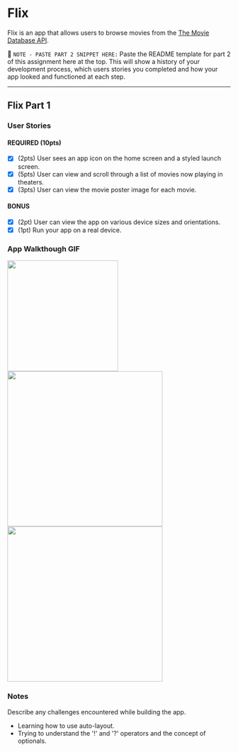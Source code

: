 # Flix

Flix is an app that allows users to browse movies from the [The Movie Database API](http://docs.themoviedb.apiary.io/#).

📝 `NOTE - PASTE PART 2 SNIPPET HERE:` Paste the README template for part 2 of this assignment here at the top. This will show a history of your development process, which users stories you completed and how your app looked and functioned at each step.

---

## Flix Part 1

### User Stories
#### REQUIRED (10pts)
- [x] (2pts) User sees an app icon on the home screen and a styled launch screen.
- [x] (5pts) User can view and scroll through a list of movies now playing in theaters.
- [x] (3pts) User can view the movie poster image for each movie.

#### BONUS
- [x] (2pt) User can view the app on various device sizes and orientations.
- [x] (1pt) Run your app on a real device.

### App Walkthough GIF
<img src="http://g.recordit.co/0xhXrrSVQV.gif" width=250><br>
<img src="http://g.recordit.co/EkhdPB0D83.gif" width=350>
<img src="http://g.recordit.co/TiDK68IhQZ.gif" width=350>

### Notes
Describe any challenges encountered while building the app.
- Learning how to use auto-layout.
- Trying to understand the '!' and '?' operators and the concept of optionals.
